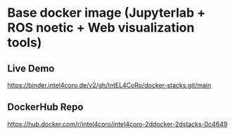 # Base docker image (Jupyterlab + ROS noetic + Web visualization tools)

## Live Demo

https://binder.intel4coro.de/v2/gh/IntEL4CoRo/docker-stacks.git/main

## DockerHub Repo

https://hub.docker.com/r/intel4coro/intel4coro-2ddocker-2dstacks-0c4649